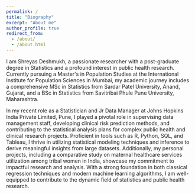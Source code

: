 ```yaml
---
permalink: /
title: "Biography"
excerpt: "About me"
author_profile: true
redirect_from: 
  - /about/
  - /about.html
---
```


I am Shreyas Deshmukh, a passionate researcher with a post-graduate degree in Statistics and a profound interest in public health research. Currently pursuing a Master's in Population Studies at the International Institute for Population Sciences in Mumbai, my academic journey includes a comprehensive MSc in Statistics from Sardar Patel University, Anand, Gujarat, and a BSc in Statistics from Savitribai Phule Pune University, Maharashtra.

In my recent role as a Statistician and Jr Data Manager at Johns Hopkins India Private Limited, Pune, I played a pivotal role in supervising data management staff, developing clinical risk prediction methods, and contributing to the statistical analysis plans for complex public health and clinical research projects. Proficient in tools such as R, Python, SQL, and Tableau, I thrive in utilizing statistical modeling techniques and inference to derive meaningful insights from large datasets. Additionally, my personal projects, including a comparative study on maternal healthcare services utilization among tribal women in India, showcase my commitment to impactful research and analysis. With a strong foundation in both classical regression techniques and modern machine learning algorithms, I am well-equipped to contribute to the dynamic field of statistics and public health research.
